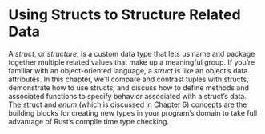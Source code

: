 # Using Structs to Structure Related Data

A *struct*, or *structure*, is a custom data type that lets us name and package
together multiple related values that make up a meaningful group. If you’re
familiar with an object-oriented language, a *struct* is like an object’s data
attributes. In this chapter, we’ll compare and contrast tuples with structs,
demonstrate how to use structs, and discuss how to define methods and
associated functions to specify behavior associated with a struct’s data. The
struct and *enum* (which is discussed in Chapter 6) concepts are the building
blocks for creating new types in your program’s domain to take full advantage
of Rust’s compile time type checking.
